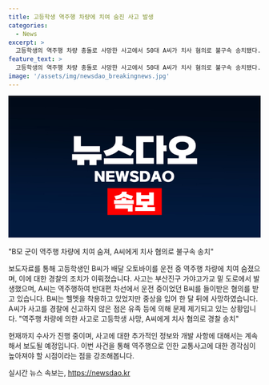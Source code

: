 ```yaml
---
title: 고등학생 역주행 차량에 치여 숨진 사고 발생
categories:
  - News
excerpt: >
  고등학생의 역주행 차량 충돌로 사망한 사고에서 50대 A씨가 치사 혐의로 불구속 송치됐다. A씨는 오토바이 운전자 B군을 들이받아 사고를 일으킨 혐의를 받고 유족은 A씨의 신고 지연을 문제 삼고 있다. 사건은 고휘훈 기자가 보도했다. (take5@yna.co.kr) #역주행 #고등학생_사망 #오토바이사고
feature_text: >
  고등학생의 역주행 차량 충돌로 사망한 사고에서 50대 A씨가 치사 혐의로 불구속 송치됐다. A씨는 오토바이 운전자 B군을 들이받아 사고를 일으킨 혐의를 받고 유족은 A씨의 신고 지연을 문제 삼고 있다. 사건은 고휘훈 기자가 보도했다. (take5@yna.co.kr) #역주행 #고등학생_사망 #오토바이사고
image: '/assets/img/newsdao_breakingnews.jpg'
---
```


<p><img src="/assets/img/newsdao_breakingnews.jpg" alt="cryptoinkorea 속보" /></p>

<p>"B모 군이 역주행 차량에 치여 숨져, A씨에게 치사 혐의로 불구속 송치" </p>

<p>보도자료를 통해 고등학생인 B씨가 배달 오토바이를 운전 중 역주행 차량에 치여 숨졌으며, 이에 대한 경찰의 조치가 이뤄졌습니다. 사고는 부산진구 가야고가교 밑 도로에서 발생했으며, A씨는 역주행하여 반대편 차선에서 운전 중이었던 B씨를 들이받은 혐의를 받고 있습니다. B씨는 헬멧을 착용하고 있었지만 중상을 입어 한 달 뒤에 사망하였습니다. A씨가 사고를 경찰에 신고하지 않은 점은 유족 등에 의해 문제 제기되고 있는 상황입니다. 
"역주행 차량에 의한 사고로 고등학생 사망, A씨에게 치사 혐의로 경찰 송치" </p>

<p>현재까지 수사가 진행 중이며, 사고에 대한 추가적인 정보와 개발 사항에 대해서는 계속해서 보도될 예정입니다. 이번 사건을 통해 역주행으로 인한 교통사고에 대한 경각심이 높아져야 할 시점이라는 점을 강조해봅니다.</p>
실시간 뉴스 속보는, <a href="https://newsdao.kr" rel="dofollow">https://newsdao.kr</a>


